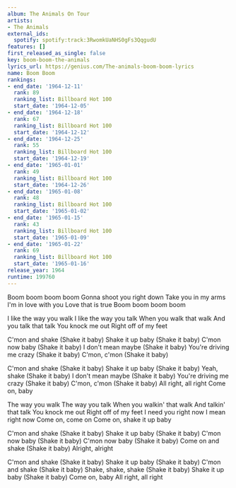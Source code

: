 ```yaml
---
album: The Animals On Tour
artists:
- The Animals
external_ids:
  spotify: spotify:track:3RwomkUaNHS0gFs3QqgudU
features: []
first_released_as_single: false
key: boom-boom-the-animals
lyrics_url: https://genius.com/The-animals-boom-boom-lyrics
name: Boom Boom
rankings:
- end_date: '1964-12-11'
  rank: 89
  ranking_list: Billboard Hot 100
  start_date: '1964-12-05'
- end_date: '1964-12-18'
  rank: 67
  ranking_list: Billboard Hot 100
  start_date: '1964-12-12'
- end_date: '1964-12-25'
  rank: 55
  ranking_list: Billboard Hot 100
  start_date: '1964-12-19'
- end_date: '1965-01-01'
  rank: 49
  ranking_list: Billboard Hot 100
  start_date: '1964-12-26'
- end_date: '1965-01-08'
  rank: 48
  ranking_list: Billboard Hot 100
  start_date: '1965-01-02'
- end_date: '1965-01-15'
  rank: 43
  ranking_list: Billboard Hot 100
  start_date: '1965-01-09'
- end_date: '1965-01-22'
  rank: 69
  ranking_list: Billboard Hot 100
  start_date: '1965-01-16'
release_year: 1964
runtime: 199760
---
```

Boom boom boom boom
Gonna shoot you right down
Take you in my arms
I'm in love with you
Love that is true
Boom boom boom boom


I like the way you walk
I like the way you talk
When you walk that walk
And you talk that talk
You knock me out
Right off of my feet


C'mon and shake (Shake it baby)
Shake it up baby (Shake it baby)
C'mon now baby (Shake it baby)
I don't mean maybe (Shake it baby)
You're driving me crazy (Shake it baby)
C'mon, c'mon (Shake it baby)


C'mon and shake (Shake it baby)
Shake it up baby (Shake it baby)
Yeah, shake (Shake it baby)
I don't mean maybe (Shake it baby)
You're driving me crazy (Shake it baby)
C'mon, c'mon (Shake it baby)
All right, all right
Come on, baby


The way you walk
The way you talk
When you walkin' that walk
And talkin' that talk
You knock me out
Right off of my feet
I need you right now
I mean right now
Come on, come on
Come on, shake it up baby


C'mon and shake (Shake it baby)
Shake it up baby (Shake it baby)
C'mon now baby (Shake it baby)
C'mon now baby (Shake it baby)
Come on and shake (Shake it baby)
Alright, alright


C'mon and shake (Shake it baby)
Shake it up baby (Shake it baby)
C'mon and shake (Shake it baby)
Shake, shake, shake (Shake it baby)
Shake it up baby (Shake it baby)
Come on, baby
All right, all right
